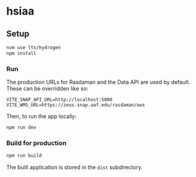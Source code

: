 # hsiaa

## Setup

```sh
nvm use lts/hydrogen
npm install
```

### Run

The production URLs for Rasdaman and the Data API are used by default. These can be overridden like so:

```
VITE_SNAP_API_URL=http://localhost:5000
VITE_WMS_URL=https://zeus.snap.uaf.edu/rasdaman/ows
```

Then, to run the app locally:

```sh
npm run dev
```

### Build for production

```sh
npm run build
```

The built application is stored in the `dist` subdirectory.